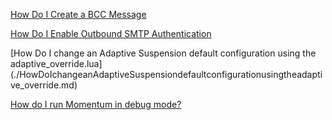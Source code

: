 [How Do I Create a BCC Message](./bcc.md)

[How Do I Enable Outbound SMTP Authentication](./HowDoIEnableOutboundSMTPAuthentication.md)

[How Do I change an Adaptive Suspension default configuration using the adaptive_override.lua] (./HowDoIchangeanAdaptiveSuspensiondefaultconfigurationusingtheadaptive_override.md)

[How do I run Momentum in debug mode?](./enable-debug.md)